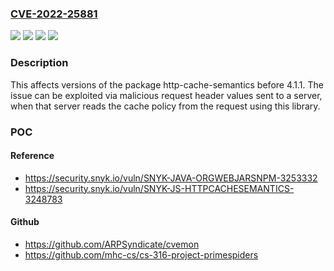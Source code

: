 ### [CVE-2022-25881](https://cve.mitre.org/cgi-bin/cvename.cgi?name=CVE-2022-25881)
![](https://img.shields.io/static/v1?label=Product&message=http-cache-semantics&color=blue)
![](https://img.shields.io/static/v1?label=Product&message=org.webjars.npm%3Ahttp-cache-semantics&color=blue)
![](https://img.shields.io/static/v1?label=Version&message=0%3C%204.1.1%20&color=brighgreen)
![](https://img.shields.io/static/v1?label=Vulnerability&message=Regular%20Expression%20Denial%20of%20Service%20(ReDoS)&color=brighgreen)

### Description

This affects versions of the package http-cache-semantics before 4.1.1. The issue can be exploited via malicious request header values sent to a server, when that server reads the cache policy from the request using this library.

### POC

#### Reference
- https://security.snyk.io/vuln/SNYK-JAVA-ORGWEBJARSNPM-3253332
- https://security.snyk.io/vuln/SNYK-JS-HTTPCACHESEMANTICS-3248783

#### Github
- https://github.com/ARPSyndicate/cvemon
- https://github.com/mhc-cs/cs-316-project-primespiders

